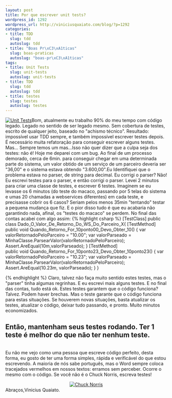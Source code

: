 ```yaml
--- 
layout: post
title: Por que escrever unit tests?
wordpress_id: 1292
wordpress_url: http://viniciusquaiato.com/blog/?p=1292
categories: 
- title: TDD
  slug: tdd
  autoslug: tdd
- title: "Boas Pr\xC3\xA1ticas"
  slug: boas-praticas
  autoslug: "boas-pr\xC3\xA1ticas"
tags: 
- title: Unit Tests
  slug: unit-tests
  autoslug: unit-tests
- title: TDD
  slug: tdd
  autoslug: tdd
- title: testes
  slug: testes
  autoslug: testes
---
```

[![](http://viniciusquaiato.com/images_posts/macaco-reveillon-150x150.jpg "Unit Tests")](http://viniciusquaiato.com/images_posts/macaco-reveillon.jpg)Bom, atualmente eu trabalho 90% do meu tempo com código legado. Legado no sentido de ser legado mesmo. Sem cobertura de testes, escrito de qualquer jeito, baseado no "achismo técnico". Resultado: impossível usar TDD sempre, e também impossível escrever testes depois. É necessário muita refatoração para conseguir escrever alguns testes. Mas... Sempre temos um mas...Isso não quer dizer que a culpa seja dos testes: não é! Hoje me deparei com um bug. Ao final de um processo demorado, cerca de 6min. para conseguir chegar em uma determinada parte do sistema, um valor obtido de um serviço de um parceiro deveria ser "36,00" e o sistema estava obtendo "3.600,00".Eu Identifiquei que o problema estava no parser, de string para decimal. Eu corrigi o parser? Não! Eu escrevi testes para o parser, e então corrigi o parser. Levei 2 minutos para criar uma classe de testes, e escrever 6 testes. Imaginem se eu levasse os 6 minutos (do teste do macaco, passando por 5 telas do sistema e umas 20 chamadas a webservices diferentes) em cada teste, e precisasse cobrir os 6 casos? Seriam pelos menos 35min "tentando" testar a pequena mudança que fiz. E o pior disso tudo é que eu acabaria não garantindo nada, afinal, os "testes do macaco" se perdem. No final das contas acabei com algo assim:
{% highlight csharp %}
[TestClass]
public class Dado_O_Valor_De_Retorno_Do_WS_Do_Parceiro_X{    [TestMethod]    
public void Quando_Retorno_For_10ponto00_Devo_Obter_10()    {
var valorRetornadoPeloParceiro = "10.00";
var valorParseado = MinhaClasse.ParsearValor(valorRetornadoPeloParceiro);
    Assert.AreEqual(10m,valorParseado);
    }
    [TestMethod]    
public void Quando_Retorno_For_10ponto23_Devo_Obter_10ponto23()    {
var valorRetornadoPeloParceiro = "10.23";
var valorParseado = MinhaClasse.ParsearValor(valorRetornadoPeloParceiro);
    Assert.AreEqual(10.23m, valorParseado);
    }
}

{% endhighlight %}
Claro, talvez não faça muito sentido estes testes, mas o "parser" tinha algumas regrinhas. E eu escrevi mais alguns testes. E no final das contas, tudo está ok. Estes testes garantem que o código funciona? Talvez. Podem haver brechas. Mas o teste garante que o código funciona para estas situações. Se houverem novas situações, basta atualizar os testes, atualizar o código, deixar tudo passando, e pronto. Muito minutos economizados.

## Então, mantenham seus testes rodando. Ter 1 teste é melhor do que não ter nenhum teste.
<br />Eu não me vejo como uma pessoa que escreve código perfeito, desta forma, eu gosto de ter uma forma simples, rápida e verificável do que estou escrevendo. A maioria de nós sabe português, mas o Word sempre coloca tracejados vermelhos em nossos textos: erramos sem perceber. Ocorre o mesmo com o código. Se você não é o Chuck Norris, escreva testes!<div align="center">[![Chuck Norris](http://viniciusquaiato.com/images_posts/ChuckNorrisApproved-150x150.png "Chuck Norris")](http://viniciusquaiato.com/images_posts/ChuckNorrisApproved.png)</div>
Abraços,Vinicius Quaiato.
